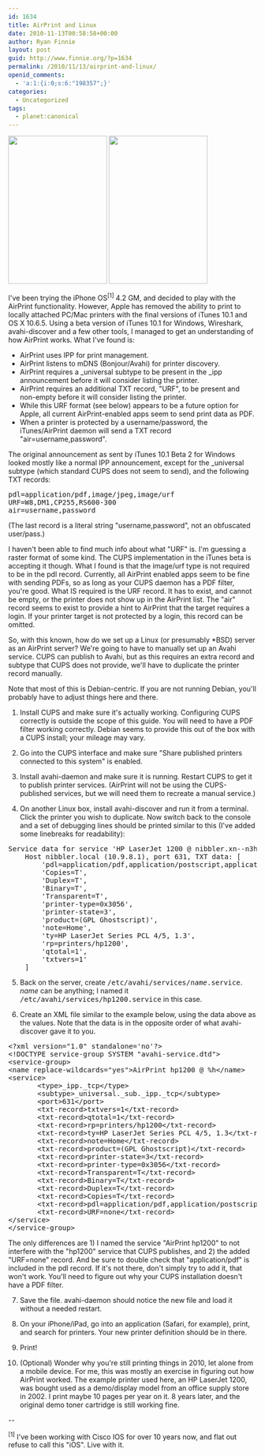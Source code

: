```yaml
---
id: 1634
title: AirPrint and Linux
date: 2010-11-13T00:58:58+00:00
author: Ryan Finnie
layout: post
guid: http://www.finnie.org/?p=1634
permalink: /2010/11/13/airprint-and-linux/
openid_comments:
  - 'a:1:{i:0;s:6:"198357";}'
categories:
  - Uncategorized
tags:
  - planet:canonical
---
```

[<img src="/blog-media/2010/11/airprint-linux-1-200x300.png" alt="" title="airprint-linux-1" width="200" height="300" class="size-medium wp-image-1639" srcset="/blog-media/2010/11/airprint-linux-1-200x300.png 200w, /blog-media/2010/11/airprint-linux-1.png 640w" sizes="(max-width: 200px) 100vw, 200px" />](/blog-media/2010/11/airprint-linux-1.png) [<img src="/blog-media/2010/11/airprint-linux-2-200x300.png" alt="" title="airprint-linux-2" width="200" height="300" class="size-medium wp-image-1640" srcset="/blog-media/2010/11/airprint-linux-2-200x300.png 200w, /blog-media/2010/11/airprint-linux-2.png 640w" sizes="(max-width: 200px) 100vw, 200px" />](/blog-media/2010/11/airprint-linux-2.png)

I've been trying the iPhone OS<sup>[1]</sup> 4.2 GM, and decided to play with the AirPrint functionality. However, Apple has removed the ability to print to locally attached PC/Mac printers with the final versions of iTunes 10.1 and OS X 10.6.5. Using a beta version of iTunes 10.1 for Windows, Wireshark, avahi-discover and a few other tools, I managed to get an understanding of how AirPrint works. What I've found is:

  * AirPrint uses IPP for print management.
  * AirPrint listens to mDNS (Bonjour/Avahi) for printer discovery.
  * AirPrint requires a \_universal subtype to be present in the \_ipp announcement before it will consider listing the printer.
  * AirPrint requires an additional TXT record, "URF", to be present and non-empty before it will consider listing the printer.
  * While this URF format (see below) appears to be a future option for Apple, all current AirPrint-enabled apps seem to send print data as PDF.
  * When a printer is protected by a username/password, the iTunes/AirPrint daemon will send a TXT record "air=username,password".

The original announcement as sent by iTunes 10.1 Beta 2 for Windows looked mostly like a normal IPP announcement, except for the _universal subtype (which standard CUPS does not seem to send), and the following TXT records:

<pre>pdl=application/pdf,image/jpeg,image/urf
URF=W8,DM1,CP255,RS600-300
air=username,password</pre>

(The last record is a literal string "username,password", not an obfuscated user/pass.)

I haven't been able to find much info about what "URF" is. I'm guessing a raster format of some kind. The CUPS implementation in the iTunes beta is accepting it though. What I found is that the image/urf type is not required to be in the pdl record. Currently, all AirPrint enabled apps seem to be fine with sending PDFs, so as long as your CUPS daemon has a PDF filter, you're good. What IS required is the URF record. It has to exist, and cannot be empty, or the printer does not show up in the AirPrint list. The "air" record seems to exist to provide a hint to AirPrint that the target requires a login. If your printer target is not protected by a login, this record can be omitted.

So, with this known, how do we set up a Linux (or presumably *BSD) server as an AirPrint server? We're going to have to manually set up an Avahi service. CUPS can publish to Avahi, but as this requires an extra record and subtype that CUPS does not provide, we'll have to duplicate the printer record manually.

Note that most of this is Debian-centric. If you are not running Debian, you'll probably have to adjust things here and there.

1. Install CUPS and make sure it's actually working. Configuring CUPS correctly is outside the scope of this guide. You will need to have a PDF filter working correctly. Debian seems to provide this out of the box with a CUPS install; your mileage may vary.

2. Go into the CUPS interface and make sure "Share published printers connected to this system" is enabled.

3. Install avahi-daemon and make sure it is running. Restart CUPS to get it to publish printer services. (AirPrint will not be using the CUPS-published services, but we will need them to recreate a manual service.)

4. On another Linux box, install avahi-discover and run it from a terminal. Click the printer you wish to duplicate. Now switch back to the console and a set of debugging lines should be printed similar to this (I've added some linebreaks for readability):

<pre>Service data for service 'HP LaserJet 1200 @ nibbler.xn--n3h' of type '_ipp._tcp' in domain 'local' on 3.0:
    Host nibbler.local (10.9.8.1), port 631, TXT data: [
        'pdl=application/pdf,application/postscript,application/vnd.cups-raster,application/octet-stream,image/png',
        'Copies=T',
        'Duplex=T',
        'Binary=T',
        'Transparent=T',
        'printer-type=0x3056',
        'printer-state=3',
        'product=(GPL Ghostscript)',
        'note=Home',
        'ty=HP LaserJet Series PCL 4/5, 1.3',
        'rp=printers/hp1200',
        'qtotal=1',
        'txtvers=1'
    ]</pre>

5. Back on the server, create <tt>/etc/avahi/services/<em>name</em>.service</tt>. _name_ can be anything; I named it <tt>/etc/avahi/services/hp1200.service</tt> in this case.

6. Create an XML file similar to the example below, using the data above as the values. Note that the data is in the opposite order of what avahi-discover gave it to you.

<pre>&lt;?xml version="1.0" standalone='no'?&gt;
&lt;!DOCTYPE service-group SYSTEM "avahi-service.dtd"&gt;
&lt;service-group&gt;
&lt;name replace-wildcards="yes"&gt;AirPrint hp1200 @ %h&lt;/name&gt;
&lt;service&gt;
       &lt;type&gt;_ipp._tcp&lt;/type&gt;
       &lt;subtype&gt;_universal._sub._ipp._tcp&lt;/subtype&gt;
       &lt;port&gt;631&lt;/port&gt;
       &lt;txt-record&gt;txtvers=1&lt;/txt-record&gt;
       &lt;txt-record&gt;qtotal=1&lt;/txt-record&gt;
       &lt;txt-record&gt;rp=printers/hp1200&lt;/txt-record&gt;
       &lt;txt-record&gt;ty=HP LaserJet Series PCL 4/5, 1.3&lt;/txt-record&gt;
       &lt;txt-record&gt;note=Home&lt;/txt-record&gt;
       &lt;txt-record&gt;product=(GPL Ghostscript)&lt;/txt-record&gt;
       &lt;txt-record&gt;printer-state=3&lt;/txt-record&gt;
       &lt;txt-record&gt;printer-type=0x3056&lt;/txt-record&gt;
       &lt;txt-record&gt;Transparent=T&lt;/txt-record&gt;
       &lt;txt-record&gt;Binary=T&lt;/txt-record&gt;
       &lt;txt-record&gt;Duplex=T&lt;/txt-record&gt;
       &lt;txt-record&gt;Copies=T&lt;/txt-record&gt;
       &lt;txt-record&gt;pdl=application/pdf,application/postscript,application/vnd.cups-raster,application/octet-stream,image/png&lt;/txt-record&gt;
       &lt;txt-record&gt;URF=none&lt;/txt-record&gt;
&lt;/service&gt;
&lt;/service-group&gt;</pre>

The only differences are 1) I named the service "AirPrint hp1200" to not interfere with the "hp1200" service that CUPS publishes, and 2) the added "URF=none" record. And be sure to double check that "application/pdf" is included in the pdl record. If it's not there, don't simply try to add it, that won't work. You'll need to figure out why your CUPS installation doesn't have a PDF filter.

7. Save the file. avahi-daemon should notice the new file and load it without a needed restart.

8. On your iPhone/iPad, go into an application (Safari, for example), print, and search for printers. Your new printer definition should be in there.

9. Print!

10. (Optional) Wonder why you're still printing things in 2010, let alone from a mobile device. For me, this was mostly an exercise in figuring out how AirPrint worked. The example printer used here, an HP LaserJet 1200, was bought used as a demo/display model from an office supply store in 2002. I print maybe 10 pages per year on it. 8 years later, and the original demo toner cartridge is still working fine.

--

<sup>[1]</sup> I've been working with Cisco IOS for over 10 years now, and flat out refuse to call this "iOS". Live with it.
